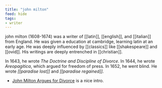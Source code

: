 ```yaml
---
title: "john milton"
feed: hide
tags:
- writer
---
```


john milton (1608-1674) was a writer of [[latin]], [[english]], and [[italian]] from England. He was given a education at cambridge, learning latin at an early age. He was deeply influenced by [[classics]] like [[shakespeare]] and [[ovid]]. His writings are deeply entrenched in [[christian]].

In 1643, he wrote _The Doctrine and Discipline of Divorce_. In 1644, he wrote _Areopagitica_, which argued for freedom of press. In 1652, he went blind. He wrote _[[paradise lost]]_ and _[[paradise regained]]_. 

* [John Milton Argues for Divorce](https://commonreader.wustl.edu/c/john-milton-argues-for-divorce/) is a nice intro. 


